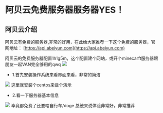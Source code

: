 ﻿# 阿贝云免费服务器服务器YES！

## 阿贝云介绍
阿贝云有免费的服务器,非常的好用，在此给大家推荐一下这个免费的服务器，官网地址： [https://api.abeiyun.com](https://api.abeiyun.com)
 
 阿贝云的免费服务器配置1h1g5m，这个配置建个网站，或开个minecarft服务器跟朋友一起VAN完全够用的qwq
 <img src="https://dss2.bdstatic.com/70cFvnSh_Q1YnxGkpoWK1HF6hhy/it/u=2301078559,136276663&fm=26&gp=0.jpg" />
- 1.首先安装操作系统来看界面来看，非常的简洁
 <img src="https://img-blog.csdnimg.cn/20190618145028512.png" />
 这里就安装个centos来做个演示

- 2.看一下服务器基本信息
 <img src="https://img-blog.csdnimg.cn/20190618145103314.png" />
 毕竟都免费了还要啥自行车/doge
总统来说体验非常好，非常推荐
